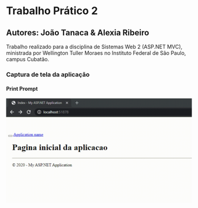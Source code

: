 # Trabalho Prático 2
## Autores: João Tanaca & Alexia Ribeiro
Trabalho realizado para a disciplina de Sistemas Web 2 (ASP.NET MVC), ministrada por Wellington Tuller Moraes no Instituto Federal de São Paulo, campus Cubatão.  

### Captura de tela da aplicação
#### Print Prompt
![Funcionamento do app](captura.gif)
